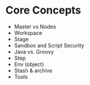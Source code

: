 # Core Concepts

* Master vs Nodes
* Workspace
* Stage
* Sandbox and Script Security
* Java vs. Groovy
* Step
* Env (object)
* Stash & archive
* Tools



